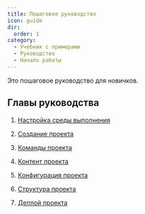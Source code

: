 ```yaml
---
title: Пошаговое руководство
icon: guide
dir:
  order: 1
category:
  - Учебник с примерами
  - Руководство
  - Начало работы
---
```


Это пошаговое руководство для новичков.

<!-- more -->

## Главы руководства

1. [Настройка среды выполнения](env.md)

1. [Создание проекта](create.md)

1. [Команды проекта](command.md)

1. [Контент проекта](content.md)

1. [Конфигурация проекта](config.md)

1. [Структура проекта](structure.md)

1. [Деплой проекта](deploy.md)
